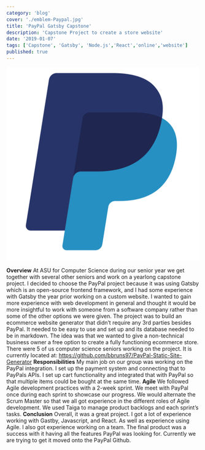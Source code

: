 ```yaml
---
category: 'blog'
cover: './emblem-Paypal.jpg'
title: 'PayPal Gatsby Capstone'
description: 'Capstone Project to create a store website'
date: '2019-01-07'
tags: ['Capstone', 'Gatsby', 'Node.js','React','online','website']
published: true
---
```



![](./emblem-Paypal.jpg)

**Overview**
At ASU for Computer Science during our senior year we get together with several other seniors and work on a yearlong capstone project. I decided to choose the PayPal project because it was using Gatsby which is an open-source frontend framework, and I had some experience with Gatsby the year prior working on a custom website. I wanted to gain more experience with web development in general and thought it would be more insightful to work with someone from a software company rather than some of the other options we were given. 
The project was to build an ecommerce website generator that didn’t require any 3rd parties besides PayPal. It needed to be easy to use and set up and its database needed to be in markdown. The idea was that we wanted to give a non-technical business owner a free option to create a fully functioning ecommerce store. There were 5 of us computer science seniors working on the project. 
It is currently located at: https://github.com/bbruns97/PayPal-Static-Site-Generator
**Responsibilities**
My main job on our group was working on the PayPal integration. I set up the payment system and connecting that to PayPals APIs. I set up cart functionality and integrated that with PayPal so that multiple items could be bought at the same time. 
**Agile**
We followed Agile development practices with a 2-week sprint. We meet with PayPal once during each sprint to showcase our progress. We would alternate the Scrum Master so that we all got experience in the different roles of Agile development. We used Taiga to manage product backlogs and each sprint’s tasks. 
**Conclusion**
Overall, it was a great project. I got a lot of experience working with Gastby, Javascript, and React. As well as experience using Agile. I also got experience working on a team. The final product was a success with it having all the features PayPal was looking for. Currently we are trying to get it moved onto the PayPal Github. 
